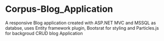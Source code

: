# Corpus-Blog_Application
A responsive Blog application created with ASP.NET MVC and MSSQL as databse, uses Entity framework plugin, Bootsrat for styling and Particles.js for backgroud
CRUD blog Application
